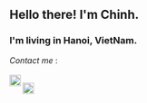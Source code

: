 ## Hello there! I'm Chinh. 
### I'm living in Hanoi, VietNam.


*Contact me* :
<br/>
<br/>
[<img align="left" src = "https://user-images.githubusercontent.com/86866053/145812461-55475f3c-7541-409f-9df9-fc41629615a8.png" witdh= "20px" height = "20px" />](https://www.instagram.com/tienchinh2211/)

[<img align="left" src = "https://user-images.githubusercontent.com/86866053/145813936-2d28169a-9dbd-426e-a48d-51c714a397a7.png" witdh= "20px" height = "20px" />](https://github.com/chinhnt2211)





